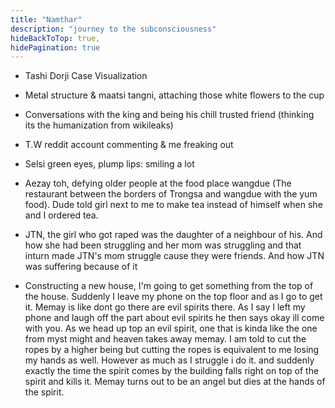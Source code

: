```yaml
---
title: "Namthar"
description: "journey to the subconsciousness"
hideBackToTop: true,
hidePagination: true
---
```


- Tashi Dorji Case Visualization

- Metal structure & maatsi tangni, attaching those white flowers to the cup

- Conversations with the king and being his chill trusted friend (thinking its the humanization from wikileaks)

- T.W reddit account commenting & me freaking out

- Selsi green eyes, plump lips: smiling a lot

- Aezay toh, defying older people at the food place wangdue (The restaurant between the borders of Trongsa and wangdue with the yum food). Dude told girl next to me to make tea instead of himself when she and I ordered tea.

- JTN, the girl who got raped was the daughter of a neighbour of his. And how she had been struggling and her mom was struggling and that inturn made JTN's mom struggle cause they were friends. And how JTN was suffering because of it

- Constructing a new house, I'm going to get something from the top of the house. Suddenly I leave my phone on the top floor and as I go to get it. Memay is like dont go there are evil spirits there. As I say I left my phone and laugh off the part about evil spirits he then says okay ill come with you. As we head up top an evil spirit, one that is kinda like the one from myst might and heaven takes away memay. I am told to cut the ropes by a higher being but cutting the ropes is equivalent to me losing my hands as well. However as much as I struggle i do it. and suddenly exactly the time the spirit comes by the building falls right on top of the spirit and kills it. Memay turns out to be an angel but dies at the hands of the spirit.
